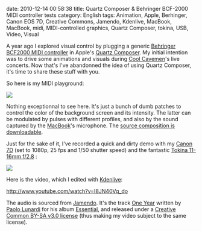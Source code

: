 date: 2010-12-14 00:58:38
title: Quartz Composer & Behringer BCF-2000 MIDI controller tests
category: English
tags: Animation, Apple, Berhinger, Canon EOS 7D, Creative Commons, Jamendo, Kdenlive, MacBook, MacBook, midi, MIDI-controlled graphics, Quartz Composer, tokina, USB, Video, Visual

A year ago I explored visual control by plugging a generic [Behringer BCF2000 MIDI controller](http://www.amazon.com/dp/B000CZ0RJ2/?tag=kevideld-20)  in Apple's [Quartz Composer](http://en.wikipedia.org/wiki/Quartz_Composer). My initial intention was to drive some animations and visuals during [Cool Cavemen](http://coolcavemen.com)'s live concerts. Now that's I've abandonned the idea of using Quartz Composer, it's time to share these stuff with you.

So here is my MIDI playground:

![](/uploads/2010/quartz-composer-midi-playground.png)

Nothing exceptionnal to see here. It's just a bunch of dumb patches to control the color of the background screen and its intensity. The latter can be modulated by pulses with different profiles, and also by the sound captured by the [MacBook](http://www.amazon.com/dp/B002QQ8H8I/?tag=kevideld-20)'s microphone. The [source composition is downloadable](http://kevin.deldycke.com/documents/midi-controlled-playground.qtz).



Just for the sake of it, I've recorded a quick and dirty demo with my [Canon 7D](http://www.amazon.com/dp/B002NEGTTW/?tag=kevideld-20)  (set to 1080p, 25 fps and 1/50 shutter speed) and the fantastic [Tokina 11-16mm f/2.8](http://www.amazon.com/dp/B0014Z3XMC/?tag=kevideld-20) :

![](/uploads/2010/behind-the-scene-of-bcf2000-and-quartz-composer-video.jpg)

Here is the video, which I edited with [Kdenlive](http://www.kdenlive.org):

http://www.youtube.com/watch?v=I8JN40Vq_do

The audio is sourced from [Jamendo](http://jamendo.com). It's the track [One Year](http://jamendo.com/track/556566) written by [Paolo Lunardi](http://jamendo.com/artist/Paolo_Lunardi) for his album [Essential](http://jamendo.com/album/64689), and released under a [Creative Common BY-SA v3.0 license](http://creativecommons.org/licenses/by-sa/3.0/) (thus making my video subject to the same license).
